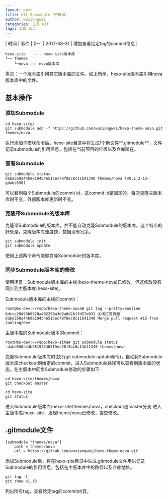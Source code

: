 ```yaml
---
layout: post
title: Git Submodule（子模组）
author: wuxiangwei
categories: 工具 Git
tags: 工具 Git
---
```


| 时间 | 事件 |
|:--|
| 2017-08-31 | 增加查看给定tag的commit信息 |


```
hexo-site    --- hexo-site版本库
└── themes
    └─nova --- nova版本库
```

需求：一个版本库引用其它版本库的文件。如上所示，hexo-site版本库引用nova版本库中的文件。


## 基本操作

### 添加Submodule

```
cd hexo-site/
git submodule add -f https://github.com/wuxiangwei/hexo-theme-nova.git themes/nova
```
执行添加子模块命令后，hexo-site目录中将生成1个新文件**.gitmodule**，文件记录submodule的引用信息，包括在当前项目的位置以及仓库所在。

### 查看Submodule

```
git submodule status 
dabe550a44b98194546515ec78f8ec8c11b41340 themes/nova (v0.1.2-13-gdabe550)
```
可以看到每个Submodule的commit id，这commit id是固定的，每次克隆主版本库时不变，外部版本库更新时不变。

### 克隆带Submodule的版本库

克隆带Submodule的版本库，并不能自动克隆Submodule的版本库。这个特点的好处是，克隆版本库速度快，数据没有冗余。

```
git submodule init
git submodule update
```
使用上述两个命令能够克隆Submodule的版本库。

### 同步Submodule版本库的修改

使用场景：Submodule版本库的主线(hexo-theme-nova)已修改，但这修改没有同步到主版本库(hexo-site)。

Submodule版本库的主线的commit：
```
root@bs-dev:~/repo/hexo-theme-nova# git log --pretty=oneline
6dccc29d93b0928a402290a3d9a0d2b1fd57e031 关闭打赏页面
dabe550a44b98194546515ec78f8ec8c11b41340 Merge pull request #15 from Jamling/dev
```

主版本库的Submodule版本的commit：
```
root@bs-dev:~/repo/hexo-site# git submodule status 
-dabe550a44b98194546515ec78f8ec8c11b41340 themes/nova
```

克隆Submodule版本库时(执行git submodule update命令)，自动将Submodule版本库checkout到给定的commit，进入Submodule路径可以查看到版本库的状态。在主版本中同步Submodule修改的步骤如下:

```
cd hexo-site/themes/nova
git checkout master

cd hexo-site
git status
```
进入Submodule版本库/hexo-site/themes/nova，checkout出master分支
进入主版本库/hexo-site，发现theme/nova已修改，提交修改。


## .gitmodule文件

```
[submodule "themes/nova"]
	path = themes/nova
	url = https://github.com/wuxiangwei/hexo-theme-nova.git
```
添加Submodule后，将在hexo-site目录中生成.gitmodule文件用以记录Submodule的引用信息，包括在主版本库中的路径以及仓库地址。


```
git tag -l
git show v1.13
```
列出所有tag，查看给定tag的commit内容。


